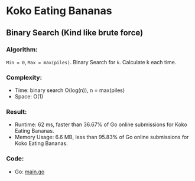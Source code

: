 # Koko Eating Bananas
## Binary Search (Kind like brute force)
### Algorithm:
`Min = 0`, `Max = max(piles)`. Binary Search for `k`. Calculate k each time.
### Complexity:
- Time: binary search O(log(n)), n = max(piles)
- Space: O(1)
### Result:
- Runtime: 62 ms, faster than 36.67% of Go online submissions for Koko Eating Bananas.
- Memory Usage: 6.6 MB, less than 95.83% of Go online submissions for Koko Eating Bananas.
### Code:
- Go: [main.go](#maingo)